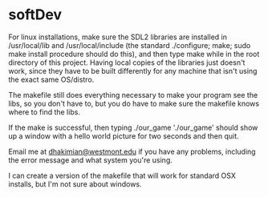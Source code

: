 softDev
=======

For linux installations, make sure the SDL2 libraries are installed in /usr/local/lib and
/usr/local/include (the standard ./configure; make; sudo make install procedure should do this), and then
type make while in the root directory of this project. Having local copies of the libraries just doesn't
work, since they have to be built differently for any machine that isn't using the exact same OS/distro.

The makefile still does everything necessary to make your program see the libs, so you don't have to, but
you do have to make sure the makefile knows where to find the libs.

If the make is successful, then typing ./our\_game './our\_game' should show up a window with a hello world
picture for two seconds and then quit.

Email me at dhakimian@westmont.edu if you have any problems, including the error message and what system
you're using.

I can create a version of the makefile that will work for standard OSX installs, but I'm not sure about
windows.
